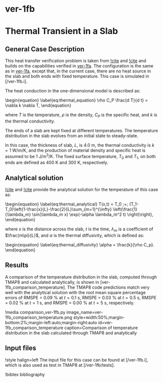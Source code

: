 # ver-1fb

# Thermal Transient in a Slab

## General Case Description

This heat transfer verification problem is taken from [!cite](longhurst1992verification) and [!cite](ambrosek2008verification) and builds on the capabilities verified in [ver-1fa](ver-1fa.md). The configuration is the same as in [ver-1fa](ver-1fa.md), except that, in the current case, there are no heat source in the slab and both ends with fixed temperature. This case is simulated in [/ver-1fb.i].

The heat conduction in the one-dimensional model is described as:

\begin{equation} \label{eq:thermal_equation}
\rho C_P \frac{d T}{d t} = \nabla k \nabla T,
\end{equation}

where $T$ is the temperature, $\rho$ is the density, $C_P$ is the specific heat, and $k$ is the thermal conductivity.

The ends of a slab are kept fixed at different temperatures. The temperature distribution in the slab evolves from an initial state to steady-state.

In this case, the thickness of slab, $L$, is 4.0 m, the thermal conductivity is $k =1$ W/m/K, and the production of material density and specific heat is assumed to be 1 J/m$^3$/K. The fixed surface temperature, $T_0$ and $T_1$, on both ends are defined as 400 K and 300 K, respectively.

## Analytical solution

[!cite](longhurst1992verification) and [!cite](ambrosek2008verification) provide the analytical solution for the temperature of this case as:

\begin{equation} \label{eq:thermal_analytical}
T(x,t) = T_0 \;+\; (T_1-T_0)\left\{1-\frac{x}{L}-\frac{2}{L}\sum_{m=1}^{\infty} \left(\frac{1}{\lambda_m}  \sin(\lambda_m x) \exp(-\alpha \lambda_m^2 t)  \right)\right\},
\end{equation}

where $x$ is the distance across the slab, $t$ is the time, $\lambda_m$ is a coefficient of $\frac{m\pi}{L}$, and $\alpha$ is the thermal diffusivity, which is defined as:

\begin{equation} \label{eq:thermal_diffusivity}
\alpha = \frac{k}{\rho C_p}.
\end{equation}

## Results

A comparison of the temperature distribution in the slab, computed through TMAP8 and calculated analytically, is shown in [ver-1fb_comparison_temperature]. The TMAP8 code predictions match very well with the analytical solution with the root mean square percentage errors of RMSPE = 0.09 % at $t = 0.1$ s, RMSPE = 0.03 % at $t = 0.5$ s, RMSPE = 0.02 % at $t = 1$ s, and RMSPE = 0.00 % at $t = 5$ s, respectively.

!media comparison_ver-1fb.py
       image_name=ver-1fb_comparison_temperature.png
       style=width:50%;margin-bottom:2%;margin-left:auto;margin-right:auto
       id=ver-1fb_comparison_temperature
       caption=Comparison of temperature distribution in the slab calculated
        through TMAP8 and analytically

## Input files

!style halign=left
The input file for this case can be found at [/ver-1fb.i], which is also used as test in TMAP8 at [/ver-1fb/tests].

!bibtex bibliography
